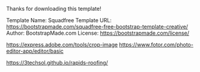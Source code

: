 Thanks for downloading this template!

Template Name: Squadfree
Template URL: https://bootstrapmade.com/squadfree-free-bootstrap-template-creative/
Author: BootstrapMade.com
License: https://bootstrapmade.com/license/


https://express.adobe.com/tools/crop-image
https://www.fotor.com/photo-editor-app/editor/basic

https://3techsol.github.io/rapids-roofing/